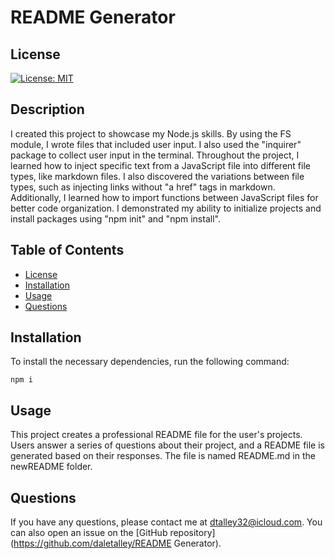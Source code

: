 
# README Generator

## License
[![License: MIT](https://img.shields.io/badge/License-MIT-yellow.svg)](https://opensource.org/licenses/MIT)

## Description

I created this project to showcase my Node.js skills. By using the FS module, I wrote files that included user input. I also used the "inquirer" package to collect user input in the terminal. Throughout the project, I learned how to inject specific text from a JavaScript file into different file types, like markdown files. I also discovered the variations between file types, such as injecting links without "a href" tags in markdown. Additionally, I learned how to import functions between JavaScript files for better code organization. I demonstrated my ability to initialize projects and install packages using "npm init" and "npm install".

## Table of Contents

- [License](#license)
- [Installation](#installation)
- [Usage](#usage)
- [Questions](#questions)



## Installation

To install the necessary dependencies, run the following command:

```
npm i
```

## Usage

This project creates a professional README file for the user's projects. Users answer a series of questions about their project, and a README file is generated based on their responses. The file is named README.md in the newREADME folder.

## Questions

If you have any questions, please contact me at dtalley32@icloud.com. You can also open an issue on the [GitHub repository](https://github.com/daletalley/README Generator).
